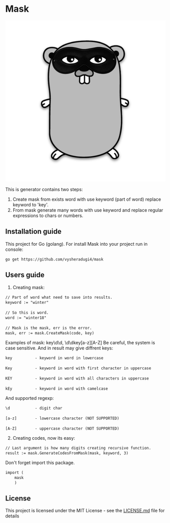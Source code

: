 # Mask
![alt text](https://github.com/vysheradugi4/mask/blob/master/Gomask.png)

This is generator contains two steps:
1. Create mask from exists word with use keyword (part of word) replace keyword to
'key'.
2. From mask generate many words with use keyword and replace regular expressions
to chars or numbers.

## Installation guide

This project for Go (golang). For install Mask into your project run in console:

```
go get https://github.com/vysheradugi4/mask
```

## Users guide

1. Creating mask:

```
// Part of word what need to save into results.
keyword := "winter"

// So this is word.
word := "winter18"

// Mask is the mask, err is the error.
mask, err := mask.CreateMask(code, key)
```
Examples of mask: key\d\d, \d\dkey[a-z][A-Z]
Be careful, the system is case sensitive. And in result may give diffrent keys:

```
key			 - keyword in word in lowercase

Key			 - keyword in word with first character in uppercase

KEY			 - keyword in word with all characters in uppercase

kEy			 - keyword in word with camelcase
```

And supported regexp:

```
\d			 - digit char

[a-z]		 - lowercase character (NOT SUPPORTED)

[A-Z]		 - uppercase character (NOT SUPPORTED)
```


2. Creating codes, now its easy:

```
// Last argument is how many digits creating recursive function.
result := mask.GenerateCodesFromMask(mask, keyword, 3)
```

Don't forget import this package.

```
import (
    mask
    )
```

## License

This project is licensed under the MIT License - see the [LICENSE.md](LICENSE.md) file for details
